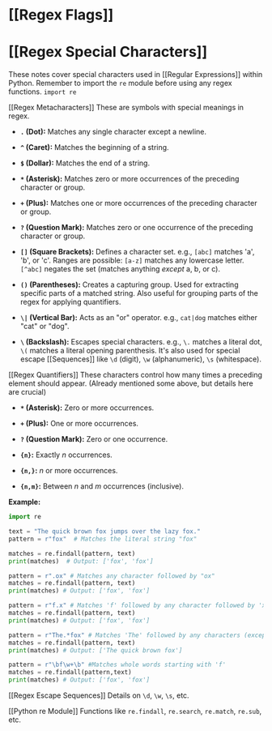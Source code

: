 # [[Regex Flags]]
# [[Regex Special Characters]] 
These notes cover special characters used in [[Regular Expressions]] within Python.  Remember to import the `re` module before using any regex functions.  `import re`

[[Regex Metacharacters]]  These are symbols with special meanings in regex.

* **`.` (Dot):** Matches any single character except a newline.

* **`^` (Caret):** Matches the beginning of a string.

* **`$` (Dollar):** Matches the end of a string.

* **`*` (Asterisk):** Matches zero or more occurrences of the preceding character or group.

* **`+` (Plus):** Matches one or more occurrences of the preceding character or group.

* **`?` (Question Mark):** Matches zero or one occurrence of the preceding character or group.

* **`[]` (Square Brackets):** Defines a character set.  e.g., `[abc]` matches 'a', 'b', or 'c'.  Ranges are possible: `[a-z]` matches any lowercase letter.  `[^abc]` negates the set (matches anything *except* a, b, or c).

* **`()` (Parentheses):** Creates a capturing group.  Used for extracting specific parts of a matched string.  Also useful for grouping parts of the regex for applying quantifiers.

* **`\|` (Vertical Bar):** Acts as an "or" operator.  e.g., `cat|dog` matches either "cat" or "dog".

* **`\` (Backslash):** Escapes special characters.  e.g., `\.` matches a literal dot, `\(` matches a literal opening parenthesis.  It's also used for special escape [[Sequences]] like `\d` (digit), `\w` (alphanumeric), `\s` (whitespace).


[[Regex Quantifiers]]  These characters control how many times a preceding element should appear.  (Already mentioned some above, but details here are crucial)

* **`*` (Asterisk):** Zero or more occurrences.

* **`+` (Plus):** One or more occurrences.

* **`?` (Question Mark):** Zero or one occurrence.

* **`{n}`:** Exactly *n* occurrences.

* **`{n,}`:** *n* or more occurrences.

* **`{n,m}`:** Between *n* and *m* occurrences (inclusive).


**Example:**

```python
import re

text = "The quick brown fox jumps over the lazy fox."
pattern = r"fox"  # Matches the literal string "fox"

matches = re.findall(pattern, text)
print(matches)  # Output: ['fox', 'fox']

pattern = r".ox" # Matches any character followed by "ox"
matches = re.findall(pattern, text)
print(matches) # Output: ['fox', 'fox']

pattern = r"f.x" # Matches 'f' followed by any character followed by 'x'
matches = re.findall(pattern, text)
print(matches) # Output: ['fox', 'fox']

pattern = r"The.*fox" # Matches 'The' followed by any characters (except newline) followed by 'fox'
matches = re.findall(pattern, text)
print(matches) # Output: ['The quick brown fox']

pattern = r"\bf\w+\b" #Matches whole words starting with 'f'
matches = re.findall(pattern,text)
print(matches) # Output: ['fox', 'fox']
```


[[Regex Escape Sequences]]  Details on `\d`, `\w`, `\s`, etc.

[[Python re Module]]  Functions like `re.findall`, `re.search`, `re.match`, `re.sub`, etc.
